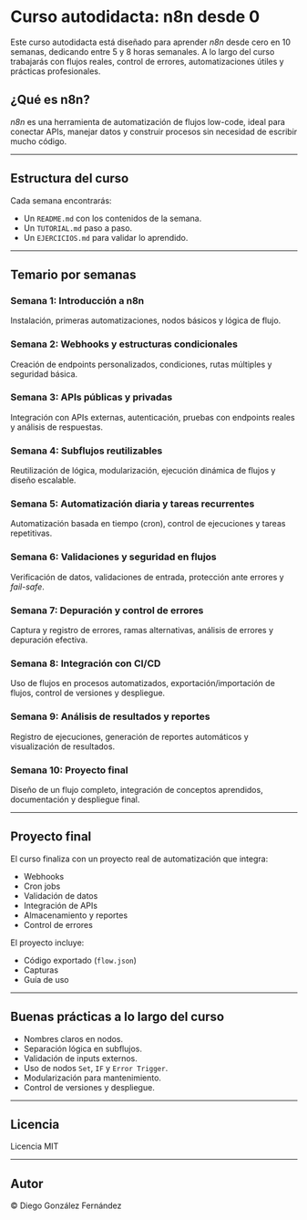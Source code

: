 # Curso autodidacta: n8n desde 0

Este curso autodidacta está diseñado para aprender *n8n* desde cero en 10 semanas, dedicando entre 5 y 8 horas semanales. A lo largo del curso trabajarás con flujos reales, control de errores, automatizaciones útiles y prácticas profesionales.

## ¿Qué es n8n?

*n8n* es una herramienta de automatización de flujos low-code, ideal para conectar APIs, manejar datos y construir procesos sin necesidad de escribir mucho código.

---

## Estructura del curso

Cada semana encontrarás:

- Un `README.md` con los contenidos de la semana.
- Un `TUTORIAL.md` paso a paso.
- Un `EJERCICIOS.md` para validar lo aprendido.

---

## Temario por semanas

### Semana 1: Introducción a n8n
Instalación, primeras automatizaciones, nodos básicos y lógica de flujo.

### Semana 2: Webhooks y estructuras condicionales
Creación de endpoints personalizados, condiciones, rutas múltiples y seguridad básica.

### Semana 3: APIs públicas y privadas
Integración con APIs externas, autenticación, pruebas con endpoints reales y análisis de respuestas.

### Semana 4: Subflujos reutilizables
Reutilización de lógica, modularización, ejecución dinámica de flujos y diseño escalable.

### Semana 5: Automatización diaria y tareas recurrentes
Automatización basada en tiempo (cron), control de ejecuciones y tareas repetitivas.

### Semana 6: Validaciones y seguridad en flujos
Verificación de datos, validaciones de entrada, protección ante errores y *fail-safe*.

### Semana 7: Depuración y control de errores
Captura y registro de errores, ramas alternativas, análisis de errores y depuración efectiva.

### Semana 8: Integración con CI/CD
Uso de flujos en procesos automatizados, exportación/importación de flujos, control de versiones y despliegue.

### Semana 9: Análisis de resultados y reportes
Registro de ejecuciones, generación de reportes automáticos y visualización de resultados.

### Semana 10: Proyecto final
Diseño de un flujo completo, integración de conceptos aprendidos, documentación y despliegue final.

---

## Proyecto final

El curso finaliza con un proyecto real de automatización que integra:

- Webhooks
- Cron jobs
- Validación de datos
- Integración de APIs
- Almacenamiento y reportes
- Control de errores

El proyecto incluye:
- Código exportado (`flow.json`)
- Capturas
- Guía de uso

---

## Buenas prácticas a lo largo del curso

- Nombres claros en nodos.
- Separación lógica en subflujos.
- Validación de inputs externos.
- Uso de nodos `Set`, `IF` y `Error Trigger`.
- Modularización para mantenimiento.
- Control de versiones y despliegue.

---

## Licencia

Licencia MIT

---

## Autor

© Diego González Fernández  
